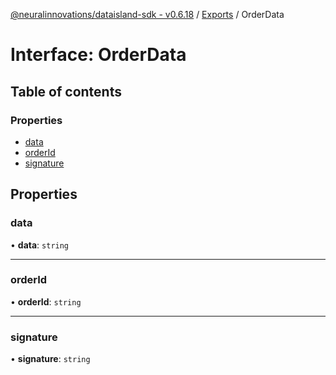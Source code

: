 [@neuralinnovations/dataisland-sdk - v0.6.18](../../README.md) / [Exports](../modules.md) / OrderData

# Interface: OrderData

## Table of contents

### Properties

- [data](OrderData.md#data)
- [orderId](OrderData.md#orderid)
- [signature](OrderData.md#signature)

## Properties

### data

• **data**: `string`

___

### orderId

• **orderId**: `string`

___

### signature

• **signature**: `string`
